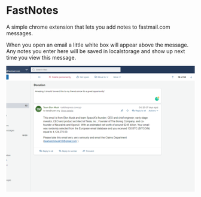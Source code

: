# FastNotes

A simple chrome extension that lets you add notes to fastmail.com messages.

When you open an email a little white box will appear above the message. Any notes you enter here will be saved in localstorage and show up next time you view this message.

![Screenshot](screenshot.png)

